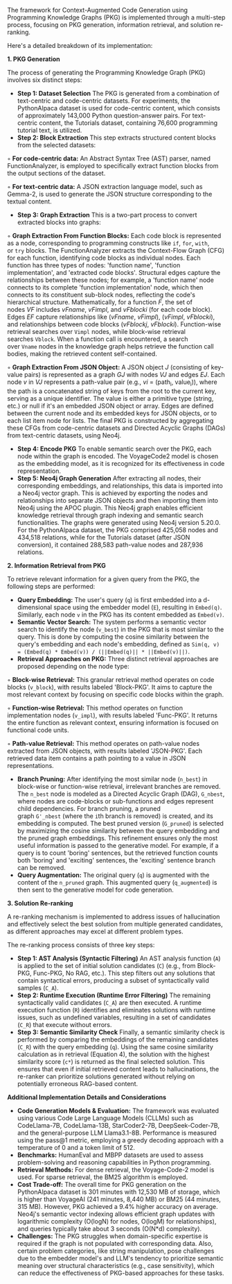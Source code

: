 The framework for Context-Augmented Code Generation using Programming Knowledge Graphs (PKG) is implemented through a multi-step process, focusing on PKG generation, information retrieval, and solution re-ranking.

Here's a detailed breakdown of its implementation:

**1. PKG Generation**

The process of generating the Programming Knowledge Graph (PKG) involves six distinct steps:

- **Step 1: Dataset Selection** The PKG is generated from a combination of text-centric and code-centric datasets. For experiments, the PythonAlpaca dataset is used for code-centric content, which consists of approximately 143,000 Python question-answer pairs. For text-centric content, the Tutorials dataset, containing 76,600 programming tutorial text, is utilized.
- **Step 2: Block Extraction** This step extracts structured content blocks from the selected datasets:

◦ **For code-centric data:** An Abstract Syntax Tree (AST) parser, named FunctionAnalyzer, is employed to specifically extract function blocks from the output sections of the dataset.

◦ **For text-centric data:** A JSON extraction language model, such as Gemma-2, is used to generate the JSON structure corresponding to the textual content.

- **Step 3: Graph Extraction** This is a two-part process to convert extracted blocks into graphs:

◦ **Graph Extraction From Function Blocks:** Each code block is represented as a node, corresponding to programming constructs like `if`, `for`, `with`, or `try` blocks. The FunctionAnalyzer extracts the Context-Flow Graph (CFG) for each function, identifying code blocks as individual nodes. Each function has three types of nodes: 'function name', 'function implementation', and 'extracted code blocks'. Structural edges capture the relationships between these nodes; for example, a 'function name' node connects to its complete 'function implementation' node, which then connects to its constituent sub-block nodes, reflecting the code's hierarchical structure. Mathematically, for a function *F*, the set of nodes *VF* includes *vFname*, *vFimpl*, and *vFblocki* (for each code block). Edges *EF* capture relationships like (*vFname*, *vFimpl*), (*vFimpl*, *vFblocki*), and relationships between code blocks (*vFblockj*, *vFblocki*). Function-wise retrieval searches over `Vimpl` nodes, while block-wise retrieval searches `Vblock`. When a function call is encountered, a search over `Vname` nodes in the knowledge graph helps retrieve the function call bodies, making the retrieved content self-contained.

◦ **Graph Extraction From JSON Object:** A JSON object *J* (consisting of key-value pairs) is represented as a graph *GJ* with nodes *VJ* and edges *EJ*. Each node *v* in *VJ* represents a path-value pair (e.g., *vi* = (path<sub>i</sub>, value<sub>i</sub>)), where the path is a concatenated string of keys from the root to the current key, serving as a unique identifier. The value is either a primitive type (string, etc.) or null if it's an embedded JSON object or array. Edges are defined between the current node and its embedded keys for JSON objects, or to each list item node for lists. The final PKG is constructed by aggregating these CFGs from code-centric datasets and Directed Acyclic Graphs (DAGs) from text-centric datasets, using Neo4j.

- **Step 4: Encode PKG** To enable semantic search over the PKG, each node within the graph is encoded. The VoyageCode2 model is chosen as the embedding model, as it is recognized for its effectiveness in code representation.
- **Step 5: Neo4j Graph Generation** After extracting all nodes, their corresponding embeddings, and relationships, this data is imported into a Neo4j vector graph. This is achieved by exporting the nodes and relationships into separate JSON objects and then importing them into Neo4j using the APOC plugin. This Neo4j graph enables efficient knowledge retrieval through graph indexing and semantic search functionalities. The graphs were generated using Neo4j version 5.20.0. For the PythonAlpaca dataset, the PKG comprised 425,058 nodes and 434,518 relations, while for the Tutorials dataset (after JSON conversion), it contained 288,583 path-value nodes and 287,936 relations.

**2. Information Retrieval from PKG**

To retrieve relevant information for a given query from the PKG, the following steps are performed:

- **Query Embedding:** The user's query (`q`) is first embedded into a d-dimensional space using the embedder model (`E`), resulting in `Embed(q)`. Similarly, each node `v` in the PKG has its content embedded as `Embed(v)`.
- **Semantic Vector Search:** The system performs a semantic vector search to identify the node (`v_best`) in the PKG that is most similar to the query. This is done by computing the cosine similarity between the query's embedding and each node's embedding, defined as `Sim(q, v) = (Embed(q) * Embed(v)) / (||Embed(q)|| * ||Embed(v)||)`.
- **Retrieval Approaches on PKG:** Three distinct retrieval approaches are proposed depending on the node type:

◦ **Block-wise Retrieval:** This granular retrieval method operates on code blocks (`v_block`), with results labeled 'Block-PKG'. It aims to capture the most relevant context by focusing on specific code blocks within the graph.

◦ **Function-wise Retrieval:** This method operates on function implementation nodes (`v_impl`), with results labeled 'Func-PKG'. It returns the entire function as relevant context, ensuring information is focused on functional code units.

◦ **Path-value Retrieval:** This method operates on path-value nodes extracted from JSON objects, with results labeled 'JSON-PKG'. Each retrieved data item contains a path pointing to a value in JSON representations.

- **Branch Pruning:** After identifying the most similar node (`n_best`) in block-wise or function-wise retrieval, irrelevant branches are removed. The `n_best` node is modeled as a Directed Acyclic Graph (DAG), `G_nbest`, where nodes are code-blocks or sub-functions and edges represent child dependencies. For branch pruning, a pruned graph `G'_nbest` (where the `i`th branch is removed) is created, and its embedding is computed. The best pruned version (`G_pruned`) is selected by maximizing the cosine similarity between the query embedding and the pruned graph embeddings. This refinement ensures only the most useful information is passed to the generative model. For example, if a query is to count 'boring' sentences, but the retrieved function counts both 'boring' and 'exciting' sentences, the 'exciting' sentence branch can be removed.
- **Query Augmentation:** The original query (`q`) is augmented with the content of the `n_pruned` graph. This augmented query (`q_augmented`) is then sent to the generative model for code generation.

**3. Solution Re-ranking**

A re-ranking mechanism is implemented to address issues of hallucination and effectively select the best solution from multiple generated candidates, as different approaches may excel at different problem types.

The re-ranking process consists of three key steps:

- **Step 1: AST Analysis (Syntactic Filtering)** An AST analysis function (`A`) is applied to the set of initial solution candidates (`C`) (e.g., from Block-PKG, Func-PKG, No RAG, etc.). This step filters out any solutions that contain syntactical errors, producing a subset of syntactically valid samples (`C_A`).
- **Step 2: Runtime Execution (Runtime Error Filtering)** The remaining syntactically valid candidates (`C_A`) are then executed. A runtime execution function (`R`) identifies and eliminates solutions with runtime issues, such as undefined variables, resulting in a set of candidates (`C_R`) that execute without errors.
- **Step 3: Semantic Similarity Check** Finally, a semantic similarity check is performed by comparing the embeddings of the remaining candidates (`C_R`) with the query embedding (`q`). Using the same cosine similarity calculation as in retrieval (Equation 4), the solution with the highest similarity score (`c*`) is returned as the final selected solution. This ensures that even if initial retrieved content leads to hallucinations, the re-ranker can prioritize solutions generated without relying on potentially erroneous RAG-based content.

**Additional Implementation Details and Considerations**

- **Code Generation Models & Evaluation:** The framework was evaluated using various Code Large Language Models (CLLMs) such as CodeLlama-7B, CodeLlama-13B, StarCoder2-7B, DeepSeek-Coder-7B, and the general-purpose LLM Llama3.1-8B. Performance is measured using the pass@1 metric, employing a greedy decoding approach with a temperature of 0 and a token limit of 512.
- **Benchmarks:** HumanEval and MBPP datasets are used to assess problem-solving and reasoning capabilities in Python programming.
- **Retrieval Methods:** For dense retrieval, the Voyage-Code-2 model is used. For sparse retrieval, the BM25 algorithm is employed.
- **Cost Trade-off:** The overall time for PKG generation on the PythonAlpaca dataset is 301 minutes with 12,530 MB of storage, which is higher than VoyageAI (241 minutes, 8,440 MB) or BM25 (44 minutes, 315 MB). However, PKG achieved a 9.4% higher accuracy on average. Neo4j's semantic vector indexing allows efficient graph updates with logarithmic complexity (O(logN) for nodes, O(logM) for relationships), and queries typically take about 3 seconds (O(N*d) complexity).
- **Challenges:** The PKG struggles when domain-specific expertise is required if the graph is not populated with corresponding data. Also, certain problem categories, like string manipulation, pose challenges due to the embedder model's and LLM's tendency to prioritize semantic meaning over structural characteristics (e.g., case sensitivity), which can reduce the effectiveness of PKG-based approaches for these tasks.